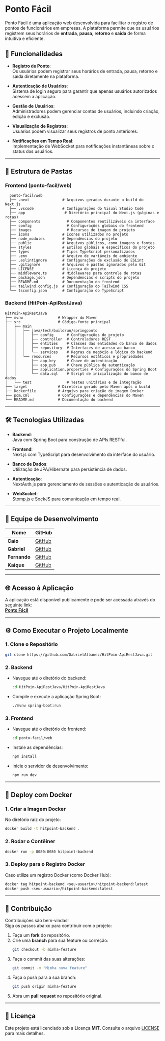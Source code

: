 
# Ponto Fácil

Ponto Fácil é uma aplicação web desenvolvida para facilitar o registro de pontos de funcionários em empresas. A plataforma permite que os usuários registrem seus horários de **entrada**, **pausa**, **retorno** e **saída** de forma intuitiva e eficiente.

## 📌 Funcionalidades

- **Registro de Ponto**:  
  Os usuários podem registrar seus horários de entrada, pausa, retorno e saída diretamente na plataforma.
  
- **Autenticação de Usuários**:  
  Sistema de login seguro para garantir que apenas usuários autorizados acessem a aplicação.

- **Gestão de Usuários**:  
  Administradores podem gerenciar contas de usuários, incluindo criação, edição e exclusão.

- **Visualização de Registros**:  
  Usuários podem visualizar seus registros de ponto anteriores.

- **Notificações em Tempo Real**:  
  Implementação de WebSocket para notificações instantâneas sobre o status dos usuários.

---
## 📂 Estrutura de Pastas

### Frontend (ponto-facil/web)
```arduino
  ponto-facil/web
  ├── .next               # Arquivos gerados durante o build do Next.js
  ├── .vscode             # Configurações do Visual Studio Code
  ├── app                  # Diretório principal do Next.js (páginas e rotas)
  ├── components            # Componentes reutilizáveis da interface
  ├── config                # Configurações globais do frontend
  ├── images                # Recursos de imagem do projeto
  ├── icons               # Ícones utilizados no projeto
  ├── node_modules        # Dependências do projeto
  ├── public              # Arquivos públicos, como imagens e fontes
  ├── styles              # Estilos globais e específicos do projeto
  ├── types               # Tipos TypeScript personalizados
  ├── .env                # Arquivo de variáveis de ambiente
  ├── .eslintignore       # Configurações de exclusão do ESLint
  ├── .gitignore          # Arquivos e pastas ignorados pelo Git
  ├── LICENSE             # Licença do projeto
  ├── middleware.ts       # Middlewares para controle de rotas
  ├── package.json        # Dependências e scripts do projeto
  ├── README.md           # Documentação do frontend
  ├── tailwind.config.js  # Configuração do Tailwind CSS
  └── tsconfig.json       # Configuração do TypeScript
```
  ### Backend (HitPoin-ApiRestJava)
```arduino
HitPoin-ApiRestJava
├── mvnw                # Wrapper do Maven
├── src                 # Código-fonte principal
│   ├── main
│   │   ├── java/tech/buildrun/springponto
│   │   │   ├── config      # Configurações do projeto
│   │   │   ├── controller  # Controladores REST
│   │   │   ├── entities    # Classes das entidades do banco de dados
│   │   │   ├── repository  # Interfaces de acesso ao banco
│   │   │   └── services    # Regras de negócio e lógica do backend
│   │   └── resources       # Recursos estáticos e propriedades
│   │       ├── app.key     # Chave de autenticação
│   │       ├── app.pub     # Chave pública de autenticação
│   │       ├── application.properties # Configurações do Spring Boot
│   │       └── data.sql    # Script de inicialização do banco de dados
│   └── test                # Testes unitários e de integração
├── target              # Diretório gerado pelo Maven após o build
├── Dockerfile          # Arquivo para criação de imagem Docker
├── pom.xml             # Configurações e dependências do Maven
└── README.md           # Documentação do backend
```



---

## 🛠️ Tecnologias Utilizadas

- **Backend**:  
  Java com Spring Boot para construção de APIs RESTful.
  
- **Frontend**:  
  Next.js com TypeScript para desenvolvimento da interface do usuário.
  
- **Banco de Dados**:  
  Utilização de JPA/Hibernate para persistência de dados.
  
- **Autenticação**:  
  NextAuth.js para gerenciamento de sessões e autenticação de usuários.
  
- **WebSocket**:  
  Stomp.js e SockJS para comunicação em tempo real.

---

## 👥 Equipe de Desenvolvimento

| Nome        | GitHub                                    |
|-------------|-------------------------------------------|
| **Caio**    | [GitHub](https://github.com/caiobga99)         |
| **Gabriel** | [GitHub](https://github.com/GabrielAlbanez) |
| **Fernando**| [GitHub](https://github.com/doylelete001)     |
| **Kaique**  | [GitHub](https://github.com/2izii)       |

---

## 🌐 Acesso à Aplicação

A aplicação está disponível publicamente e pode ser acessada através do seguinte link:  
[**Ponto Fácil**](https://hit-poin-api-rest-java.vercel.app/)

---

## ⚙️ Como Executar o Projeto Localmente

### 1. **Clone o Repositório**
```bash
git clone https://github.com/GabrielAlbanez/HitPoin-ApiRestJava.git
```

### 2. **Backend**
- Navegue até o diretório do backend:
  ```bash
  cd HitPoin-ApiRestJava/HitPoin-ApiRestJava
  ```
- Compile e execute a aplicação Spring Boot:
  ```bash
  ./mvnw spring-boot:run
  ```

### 3. **Frontend**
- Navegue até o diretório do frontend:
  ```bash
  cd ponto-facil/web
  ```
- Instale as dependências:
  ```bash
  npm install
  ```
- Inicie o servidor de desenvolvimento:
  ```bash
  npm run dev
  ```

---

## 🐳 Deploy com Docker

### 1. **Criar a Imagem Docker**
No diretório raiz do projeto:
```bash
docker build -t hitpoint-backend .
```

### 2. **Rodar o Contêiner**
```bash
docker run -p 8080:8080 hitpoint-backend
```

### 3. **Deploy para o Registro Docker**
Caso utilize um registro Docker (como Docker Hub):
```bash
docker tag hitpoint-backend <seu-usuario>/hitpoint-backend:latest
docker push <seu-usuario>/hitpoint-backend:latest
```

---

## 🤝 Contribuição

Contribuições são bem-vindas!  
Siga os passos abaixo para contribuir com o projeto:

1. Faça um **fork** do repositório.
2. Crie uma **branch** para sua feature ou correção:
   ```bash
   git checkout -b minha-feature
   ```
3. Faça o commit das suas alterações:
   ```bash
   git commit -m "Minha nova feature"
   ```
4. Faça o push para a sua branch:
   ```bash
   git push origin minha-feature
   ```
5. Abra um **pull request** no repositório original.

---

## 📜 Licença

Este projeto está licenciado sob a Licença **MIT**. Consulte o arquivo [LICENSE](LICENSE) para mais detalhes.
